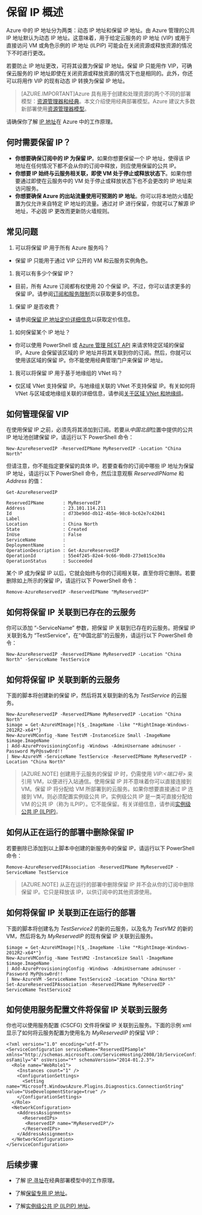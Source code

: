 <properties 
   pageTitle="保留 IP | Azure"
   description="了解保留 IP 以及如何对其进行管理"
   services="virtual-network"
   documentationCenter="na"
   authors="telmosampaio"
   manager="carmonm"
   editor="tysonn" />
<tags
	ms.service="virtual-network"
	ms.date="02/10/2016"
	wacn.date="03/17/2016"/>

# 保留 IP 概述
Azure 中的 IP 地址分为两类：动态 IP 地址和保留 IP 地址。由 Azure 管理的公共 IP 地址默认为动态 IP 地址。这意味着，用于给定云服务的 IP 地址 (VIP) 或用于直接访问 VM 或角色示例的 IP 地址 (ILPIP) 可能会在关闭资源或释放资源的情况下不时进行更改。

若要防止 IP 地址更改，可将其设置为保留 IP 地址。保留 IP 只能用作 VIP，可确保云服务的 IP 地址即使在关闭资源或释放资源的情况下也是相同的。此外，你还可以将用作 VIP 的现有动态 IP 转换为保留 IP 地址。

> [AZURE.IMPORTANT]Azure 具有用于创建和处理资源的两个不同的部署模型：[资源管理器和经典](/documentation/articles/resource-manager-deployment-model/)。本文介绍使用经典部署模型。Azure 建议大多数新部署使用[资源管理器模型](/documentation/articles/virtual-network-ip-addresses-overview-arm/)。

请确保你了解 [IP 地址](/documentation/articles/virtual-network-ip-addresses-overview-classic/)在 Azure 中的工作原理。

## 何时需要保留 IP？
- **你想要确保订阅中的 IP 为保留 IP**。如果你想要保留一个 IP 地址，使得该 IP 地址在任何情况下都不会从你的订阅中释放，则应使用保留的公共 IP。  
- **你想要 IP 始终与云服务相关联，即使 VM 处于停止或释放状态下**。如果你想要通过即使在云服务中的 VM 处于停止或释放状态下也不会更改的 IP 地址来访问服务。
- **你想要确保 Azure 的出站流量使用可预测的 IP 地址**。你可以将本地防火墙配置为仅允许来自特定 IP 地址的流量。通过对 IP 进行保留，你就可以了解源 IP 地址，不必因 IP 更改而更新防火墙规则。

## 常见问题
1. 可以将保留 IP 用于所有 Azure 服务吗？  
  - 保留 IP 只能用于通过 VIP 公开的 VM 和云服务实例角色。
1. 我可以有多少个保留 IP？  
  - 目前，所有 Azure 订阅都有权使用 20 个保留 IP。不过，你可以请求更多的保留 IP。请参阅[订阅和服务限制](/documentation/articles/azure-subscription-service-limits/)页以获取更多的信息。
1. 保留 IP 是否收费？ 
  - 请参阅[保留 IP 地址定价详细信息](/pricing/details/reserved-ip-addresses)以获取定价信息。
1. 如何保留某个 IP 地址？ 
  - 你可以使用 PowerShell 或 [Azure 管理 REST API](https://msdn.microsoft.com/zh-cn/library/azure/dn722420.aspx) 来请求特定区域的保留 IP。Azure 会保留该区域的 IP 地址并将其关联到你的订阅。然后，你就可以使用该区域的保留 IP。你不能使用经典管理门户来保留 IP 地址。
1. 我可以将保留 IP 用于基于地缘组的 VNet 吗？ 
  - 仅区域 VNet 支持保留 IP。与地缘组关联的 VNet 不支持保留 IP。有关如何将 VNet 与区域或地缘组关联的详细信息，请参阅[关于区域 VNet 和地缘组](/documentation/articles/virtual-networks-migrate-to-regional-vnet/)。 

## 如何管理保留 VIP

在使用保留 IP 之前，必须先将其添加到订阅。若要从*中国北部*位置中提供的公共 IP 地址池创建保留 IP，请运行以下 PowerShell 命令：

	New-AzureReservedIP -ReservedIPName MyReservedIP -Location "China North"

但请注意，你不能指定要保留的具体 IP。若要查看你的订阅中哪些 IP 地址为保留 IP 地址，请运行以下 PowerShell 命令，然后注意观察 *ReservedIPName* 和 *Address* 的值：

	Get-AzureReservedIP

	ReservedIPName       : MyReservedIP
	Address              : 23.101.114.211
	Id                   : d73be9dd-db12-4b5e-98c8-bc62e7c42041
	Label                : 
	Location             : China North
	State                : Created
	InUse                : False
	ServiceName          : 
	DeploymentName       : 
	OperationDescription : Get-AzureReservedIP
	OperationId          : 55e4f245-82e4-9c66-9bd8-273e815ce30a
	OperationStatus      : Succeeded

某个 IP 成为保留 IP 以后，它就会始终与你的订阅相关联，直至你将它删除。若要删除如上所示的保留 IP，请运行以下 PowerShell 命令：

	Remove-AzureReservedIP -ReservedIPName "MyReservedIP"

## 如何将保留 IP 关联到已存在的云服务

你可以添加 “-ServiceName” 参数，把保留 IP 关联到已存在的云服务。把保留 IP 关联到名为 “TestService”，在“中国北部”的云服务，请运行以下 PowerShell 命令：

	New-AzureReservedIP -ReservedIPName MyReservedIP -Location "China North" -ServiceName TestService


## 如何将保留 IP 关联到新的云服务
下面的脚本将创建新的保留 IP，然后将其关联到新的名为 *TestService* 的云服务。

	New-AzureReservedIP -ReservedIPName MyReservedIP -Location "China North"
	$image = Get-AzureVMImage|?{$_.ImageName -like "*RightImage-Windows-2012R2-x64*"}
	New-AzureVMConfig -Name TestVM -InstanceSize Small -ImageName $image.ImageName `
	| Add-AzureProvisioningConfig -Windows -AdminUsername adminuser -Password MyP@ssw0rd!! `
	| New-AzureVM -ServiceName TestService -ReservedIPName MyReservedIP -Location "China North"

>[AZURE.NOTE] 创建用于云服务的保留 IP 时，仍需使用 *VIP:&lt;端口号>* 来引用 VM，以便进行入站通信。使用保留 IP 并不意味着你可以直接连接到 VM。保留 IP 将分配给 VM 所部署到的云服务。如果你想要直接通过 IP 连接到 VM，则必须配置实例级公共 IP。实例级公共 IP 是一类可直接分配给 VM 的公共 IP（称为 ILPIP）。它不能保留。有关详细信息，请参阅[实例级公共 IP (ILPIP)](/documentation/articles/virtual-networks-instance-level-public-ip/)。

## 如何从正在运行的部署中删除保留 IP
若要删除已添加到以上脚本中创建的新服务中的保留 IP，请运行以下 PowerShell 命令：

	Remove-AzureReservedIPAssociation -ReservedIPName MyReservedIP -ServiceName TestService

>[AZURE.NOTE] 从正在运行的部署中删除保留 IP 并不会从你的订阅中删除保留 IP。它只是释放该 IP，以供订阅中的其他资源使用。

## 如何将保留 IP 关联到正在运行的部署
下面的脚本将创建名为 *TestService2* 的新的云服务，以及名为 *TestVM2* 的新的 VM，然后将名为 *MyReservedIP* 的现有保留 IP 关联到云服务。

	$image = Get-AzureVMImage|?{$_.ImageName -like "*RightImage-Windows-2012R2-x64*"}
	New-AzureVMConfig -Name TestVM2 -InstanceSize Small -ImageName $image.ImageName `
	| Add-AzureProvisioningConfig -Windows -AdminUsername adminuser -Password MyP@ssw0rd!! `
	| New-AzureVM -ServiceName TestService2 -Location "China North"
	Set-AzureReservedIPAssociation -ReservedIPName MyReservedIP -ServiceName TestService2

## 如何使用服务配置文件将保留 IP 关联到云服务
你也可以使用服务配置 (CSCFG) 文件将保留 IP 关联到云服务。下面的示例 xml 显示了如何将云服务配置为使用名为 *MyReservedIP* 的保留 VIP：
	
	<?xml version="1.0" encoding="utf-8"?>
	<ServiceConfiguration serviceName="ReservedIPSample" xmlns="http://schemas.microsoft.com/ServiceHosting/2008/10/ServiceConfiguration" osFamily="4" osVersion="*" schemaVersion="2014-01.2.3">
	  <Role name="WebRole1">
	    <Instances count="1" />
	    <ConfigurationSettings>
	      <Setting name="Microsoft.WindowsAzure.Plugins.Diagnostics.ConnectionString" value="UseDevelopmentStorage=true" />
	    </ConfigurationSettings>
	  </Role>
	  <NetworkConfiguration>
	    <AddressAssignments>
	      <ReservedIPs>
	       <ReservedIP name="MyReservedIP"/>
	      </ReservedIPs>
	    </AddressAssignments>
	  </NetworkConfiguration>
	</ServiceConfiguration>

## 后续步骤

- 了解 [IP 寻址](/documentation/articles/virtual-network-ip-addresses-overview-classic/)在经典部署模型中的工作原理。

- 了解[保留专用 IP 地址](/documentation/articles/virtual-networks-reserved-private-ip/)。

- 了解[实例级公共 IP (ILPIP) 地址](/documentation/articles/virtual-networks-instance-level-public-ip/)。

<!---HONumber=Mooncake_0307_2016-->